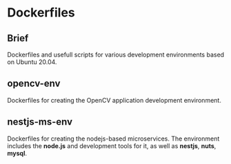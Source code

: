 # Dockerfiles

## Brief 
Dockerfiles and usefull scripts for various development environments based on Ubuntu 20.04. 


## opencv-env
Dockerfiles for creating the OpenCV application development environment. 

## nestjs-ms-env
Dockerfiles for creating the nodejs-based microservices. The environment includes the **node.js** and development tools for it, as well as **nestjs**, **nuts**, **mysql**.

